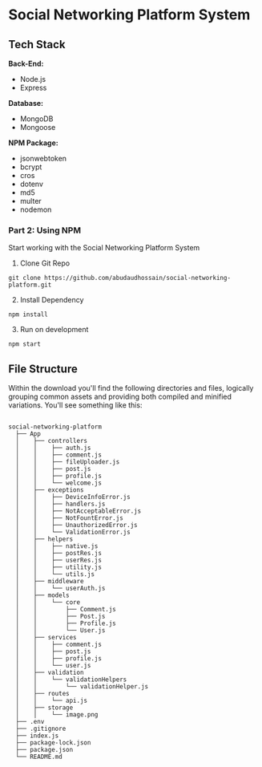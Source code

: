 # Social Networking Platform System

## Tech Stack

**Back-End:** 
- Node.js
- Express

**Database:** 
- MongoDB
- Mongoose

**NPM Package:**
- jsonwebtoken
- bcrypt
- cros
- dotenv
- md5
- multer
- nodemon


### Part 2: Using NPM
Start working with the Social Networking Platform System
1. Clone Git Repo
```
git clone https://github.com/abudaudhossain/social-networking-platform.git
```
2. Install Dependency
```
npm install
```

3. Run on development 
```
npm start
```


## File Structure
Within the download you'll find the following directories and files, logically grouping common assets and providing both compiled and minified variations. You'll see something like this:
```

social-networking-platform
  ├── App
  │    ├── controllers
  │    │    ├── auth.js
  │    │    ├── comment.js
  │    │    ├── fileUploader.js
  │    │    ├── post.js
  │    │    ├── profile.js
  │    │    └── welcome.js
  │    ├── exceptions
  │    │    ├── DeviceInfoError.js
  │    │    ├── handlers.js
  │    │    ├── NotAcceptableError.js
  │    │    ├── NotFountError.js
  │    │    ├── UnauthorizedError.js
  │    │    └── ValidationError.js
  │    ├── helpers  
  │    │    ├── native.js
  │    │    ├── postRes.js
  │    │    ├── userRes.js
  │    │    ├── utility.js
  │    │    └── utils.js
  │    ├── middleware  
  │    │    └── userAuth.js
  │    ├── models  
  │    │    └── core
  │    │        ├── Comment.js
  │    │        ├── Post.js
  │    │        ├── Profile.js
  │    │        └── User.js
  │    ├── services
  │    │    ├── comment.js
  │    │    ├── post.js
  │    │    ├── profile.js
  │    │    └── user.js
  │    ├── validation  
  │    │    └── validationHelpers
  │    │        └── validationHelper.js
  │    ├── routes
  │    │    └── api.js
  │    ├── storage
  │    │    └── image.png
  ├── .env
  ├── .gitignore
  ├── index.js
  ├── package-lock.json
  ├── package.json
  └── README.md
```